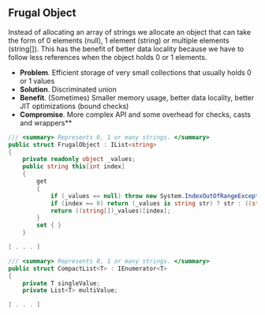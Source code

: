 ## Frugal Object

Instead of allocating an array of strings we allocate an object that can take the form of 0 elements (null), 1 element (string) or multiple elements (string[]). This has the benefit of better data locality because we have to follow less references when the object holds 0 or 1 elements.

-   **Problem**. Efficient storage of very small collections that usually holds 0 or 1 values
-   **Solution**. Discriminated union
-   **Benefit**. (Sometimes) Smaller memory usage, better data locality, better JIT optimizations (bound checks)
-   **Compromise**. More complex API and some overhead for checks, casts and wrappers**

```cs
/// <summary> Represents 0, 1 or many strings. </summary>
public struct FrugalObject : IList<string>
{
	private readonly object _values;
	public string this[int index]
	{
		get
		{
			if (_values == null) throw new System.IndexOutOfRangeException();
			if (index == 0) return (_values is string str) ? str : ((string[])_values)[0];
			return ((string[])_values)[index];
		}
		set { }
	}

[ . . . ]

/// <summary> Represents 0, 1 or many strings. </summary>
public struct CompactList<T> : IEnumerator<T>
{
	private T singleValue;
	private List<T> multiValue;

[ . . . ]
```